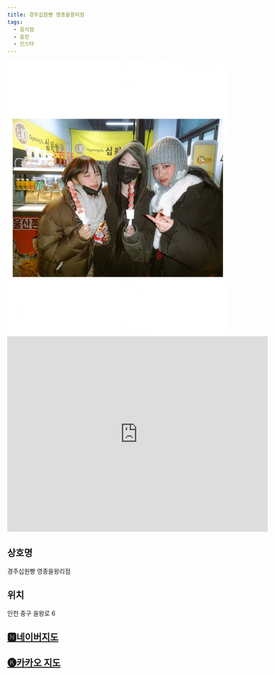 ```yaml
---
title: 경주십원빵 영종을왕리점
tags:
  - 음식점
  - 윤진
  - 인스타
---
```

<img src="assets/1741187888.jpg">
<iframe src="https://www.google.com/maps/embed?pb=!1m18!1m12!1m3!1d3167.6289484691915!2d126.37231741335206!3d37.44586943091842!2m3!1f0!2f0!3f0!3m2!1i1024!2i768!4f13.1!3m3!1m2!1s0x357b91369b018511%3A0xfca3c1e7bf11dffd!2z7J247LKc6rSR7Jet7IucIOykkeq1rCDsnYTsmZXroZwgNg!5e0!3m2!1sko!2skr!4v1741355531603!5m2!1sko!2skr" width="600" height="450" style="border:0;" allowfullscreen="" loading="lazy" referrerpolicy="no-referrer-when-downgrade"></iframe>

## 상호명
경주십원빵 영종을왕리점

## 위치
인천 중구 을왕로 6


## [🅽네이버지도](https://naver.me/502dT6dw)

## [🅚카카오 지도](https://place.map.kakao.com/1662011220)